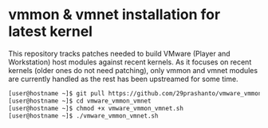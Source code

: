 # vmmon & vmnet installation for latest kernel
 
This repository tracks patches needed to build VMware (Player and Workstation) host modules against recent kernels. As it focuses on recent kernels (older ones do not need patching), only vmmon and vmnet modules are currently handled as the rest has been upstreamed for some time.

```sh
[user@hostname ~]$ git pull https://github.com/29prashanto/vmware_vmmon_vmnet.git
[user@hostname ~]$ cd vmware_vmmon_vmnet
[user@hostname ~]$ chmod +x vmware_vmmon_vmnet.sh
[user@hostname ~]$ ./vmware_vmmon_vmnet.sh
```

